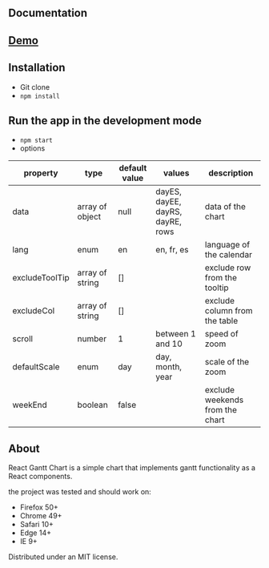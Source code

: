## Documentation
## [Demo](https://codesandbox.io/s/github/MEDESD/react-gantt)

## Installation

- Git clone
- `npm install` 

## Run the app in the development mode
- `npm start`
- options

| property       | type            | default value | values                           | description                     |
|----------------|-----------------|---------------|----------------------------------|---------------------------------|
| data           | array of object | null          | dayES, dayEE, dayRS, dayRE, rows | data of the chart               |
| lang           | enum            | en            | en, fr, es                       | language of the calendar        |
| excludeToolTip | array of string | []            |                                  | exclude row from the tooltip    |
| excludeCol     | array of string | []            |                                  | exclude column from the table   |
| scroll         | number          | 1             | between 1 and 10                 | speed of zoom                   |
| defaultScale   | enum            | day           | day, month, year                 | scale of the zoom               |
| weekEnd        | boolean         | false         |                                  | exclude weekends from the chart |

## About

React Gantt Chart is a simple chart that implements gantt functionality as 
a React components.

the project was tested and should work on:

 - Firefox 50+
 - Chrome 49+
 - Safari 10+
 - Edge 14+
 - IE 9+

Distributed under an MIT license.
